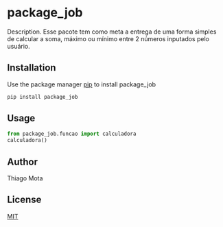 # package_job

Description. 
Esse pacote tem como meta a entrega de uma forma simples de calcular a soma, máximo ou mínimo entre 2 números inputados pelo usuário.

## Installation

Use the package manager [pip](https://pip.pypa.io/en/stable/) to install package_job

```bash
pip install package_job
```

## Usage

```python
from package_job.funcao import calculadora
calculadora()
```

## Author
Thiago Mota

## License
[MIT](https://choosealicense.com/licenses/mit/)
